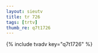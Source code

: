 ```yaml
--- 
layout: sieutv
title: tr 726
tags: [trtv]
thumb_re: q7t1726
---
```

{% include tvadv key="q7t1726" %} 
